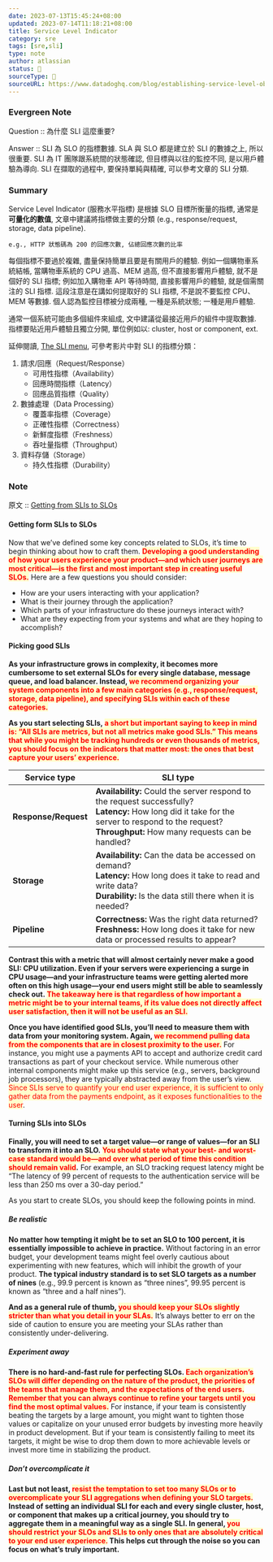 ```yaml
---
date: 2023-07-13T15:45:24+08:00
updated: 2023-07-14T11:18:21+08:00
title: Service Level Indicator
category: sre
tags: [sre,sli]
type: note
author: atlassian
status: 🌱
sourceType: 📰️
sourceURL: https://www.datadoghq.com/blog/establishing-service-level-objectives/#getting-from-slis-to-slos
---
```


### Evergreen Note

Question :: 為什麼 SLI 這麼重要?

Answer :: SLI 為 SLO 的指標數據. SLA 與 SLO 都是建立於 SLI 的數據之上, 所以很重要. SLI 為 IT 團隊跟系統間的狀態確認, 但目標與以往的監控不同, 是以用戶體驗為導向. SLI 在擷取的過程中, 要保持單純與精確, 可以參考文章的 SLI 分類.

<!--more-->

### Summary

Service Level Indicator (服務水平指標) 是根據 SLO 目標所衡量的指標, 通常是**可量化的數值**, 文章中建議將指標做主要的分類 (e.g., response/request, storage, data pipeline).

	e.g., HTTP 狀態碼為 200 的回應次數, 佔總回應次數的比率

每個指標不要過於複雜, 盡量保持簡單且要是有關用戶的體驗. 例如一個購物車系統結帳, 當購物車系統的 CPU 過高、MEM 過高, 但不直接影響用戶體驗, 就不是個好的 SLI 指標; 例如加入購物車 API 等待時間, 直接影響用戶的體驗, 就是個需關注的 SLI 指標. 這段注意是在講如何提取好的 SLI 指標, 不是說不要監控 CPU、MEM 等數據. 個人認為監控目標被分成兩種, 一種是系統狀態; 一種是用戶體驗.

通常一個系統可能由多個組件來組成, 文中建議從最接近用戶的組件中提取數據. 指標要貼近用戶體驗且獨立分開, 單位例如以: cluster, host or component, ext.

延伸閱讀, [The SLI menu](https://www.coursera.org/lecture/site-reliability-engineering-slos/the-sli-menu-CST0V), 可參考影片中對 SLI 的指標分類：

1. 請求/回應（Request/Response）
	* 可用性指標（Availability）
	* 回應時間指標（Latency）
	* 回應品質指標（Quality）
2. 數據處理（Data Processing）
	* 覆蓋率指標（Coverage）
	* 正確性指標（Correctness）
	* 新鮮度指標（Freshness）
	* 吞吐量指標（Throughput）
3. 資料存儲（Storage）
	* 持久性指標（Durability）

### Note

原文 :: [Getting from SLIs to SLOs](https://www.datadoghq.com/blog/establishing-service-level-objectives/#getting-from-slis-to-slos)

#### Getting form SLIs to SLOs

Now that we’ve defined some key concepts related to SLOs, it’s time to begin thinking about how to craft them. **<span style="background-color: #ffffcc; color: red">Developing a good understanding of how your users experience your product—and which user journeys are most critical—is the first and most important step in creating useful SLOs.</span>** Here are a few questions you should consider:

- How are your users interacting with your application?
- What is their journey through the application?
- Which parts of your infrastructure do these journeys interact with?
- What are they expecting from your systems and what are they hoping to accomplish?

#### Picking good SLIs

**As your infrastructure grows in complexity, it becomes more cumbersome to set external SLOs for every single database, message queue, and load balancer. Instead, <span style="background-color: #ffffcc; color: red">we recommend organizing your system components into a few main categories (e.g., response/request, storage, data pipeline), and specifying SLIs within each of these categories.</span>**

**As you start selecting SLIs, <span style="background-color: #ffffcc; color: red">a short but important saying to keep in mind is: “All SLIs are metrics, but not all metrics make good SLIs.” This means that while you might be tracking hundreds or even thousands of metrics, you should focus on the indicators that matter most: the ones that best capture your users’ experience.</span>**

|Service type|SLI type|
|---|---|
|**Response/Request**|**Availability:** Could the server respond to the request successfully?  <br>**Latency:** How long did it take for the server to respond to the request?  <br>**Throughput:** How many requests can be handled?|
|**Storage**|**Availability:** Can the data be accessed on demand?  <br>**Latency:** How long does it take to read and write data?  <br>**Durability:** Is the data still there when it is needed?|
|**Pipeline**|**Correctness:** Was the right data returned?  <br>**Freshness:** How long does it take for new data or processed results to appear?|

**Contrast this with a metric that will almost certainly never make a good SLI: CPU utilization. Even if your servers were experiencing a surge in CPU usage—and your infrastructure teams were getting alerted more often on this high usage—your end users might still be able to seamlessly check out. <span style="background-color: #ffffcc; color: red">The takeaway here is that regardless of how important a metric might be to your internal teams, if its value does not directly affect user satisfaction, then it will not be useful as an SLI.</span>**

**Once you have identified good SLIs, you’ll need to measure them with data from your monitoring system. Again, <span style="background-color: #ffffcc; color: red">we recommend pulling data from the components that are in closest proximity to the user.</span>** For instance, you might use a payments API to accept and authorize credit card transactions as part of your checkout service. While numerous other internal components might make up this service (e.g., servers, background job processors), they are typically abstracted away from the user’s view. <span style="background-color: #ffffcc; color: red">Since SLIs serve to quantify your end user experience, it is sufficient to only gather data from the payments endpoint, as it exposes functionalities to the user</span>.

#### Turning SLIs into SLOs

**Finally, you will need to set a target value—or range of values—for an SLI to transform it into an SLO. <span style="background-color: #ffffcc; color: red">You should state what your best- and worst-case standard would be—and over what period of time this condition should remain valid</span>.** For example, an SLO tracking request latency might be “The latency of 99 percent of requests to the authentication service will be less than 250 ms over a 30-day period.”

As you start to create SLOs, you should keep the following points in mind.

##### Be realistic

**No matter how tempting it might be to set an SLO to 100 percent, it is essentially impossible to achieve in practice.** Without factoring in an error budget, your development teams might feel overly cautious about experimenting with new features, which will inhibit the growth of your product. **The typical industry standard is to set SLO targets as a number of nines** (e.g., 99.9 percent is known as “three nines”, 99.95 percent is known as “three and a half nines”).

**And as a general rule of thumb, <span style="background-color: #ffffcc; color: red">you should keep your SLOs slightly stricter than what you detail in your SLAs.</span>** It’s always better to err on the side of caution to ensure you are meeting your SLAs rather than consistently under-delivering.

##### Experiment away

**There is no hard-and-fast rule for perfecting SLOs. <span style="background-color: #ffffcc; color: red">Each organization’s SLOs will differ depending on the nature of the product, the priorities of the teams that manage them, and the expectations of the end users. Remember that you can always continue to refine your targets until you find the most optimal values.</span>** For instance, if your team is consistently beating the targets by a large amount, you might want to tighten those values or capitalize on your unused error budgets by investing more heavily in product development. But if your team is consistently failing to meet its targets, it might be wise to drop them down to more achievable levels or invest more time in stabilizing the product.

##### Don’t overcomplicate it

**Last but not least, <span style="background-color: #ffffcc; color: red">resist the temptation to set too many SLOs or to overcomplicate your SLI aggregations when defining your SLO targets.</span> Instead of setting an individual SLI for each and every single cluster, host, or component that makes up a critical journey, you should try to aggregate them in a meaningful way as a single SLI. In general, <span style="background-color: #ffffcc; color: red">you should restrict your SLOs and SLIs to only ones that are absolutely critical to your end user experience.</span> This helps cut through the noise so you can focus on what’s truly important.**